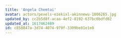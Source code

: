 ```yaml
---
title: 'Angela Chemtai'
avatar: actors/pexels-ezekixl-akinnewu-1006265.jpg
updated_by: cc2b5d8f-acaa-4ef2-8192-637bc0bdfd02
updated_at: 1617462489
id: c858847a-3d74-4074-979f-3309be01e1e0
---
```

